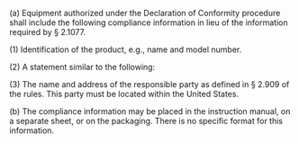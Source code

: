 (a) Equipment authorized under the Declaration of Conformity procedure shall include the following compliance information in lieu of the information required by § 2.1077.

(1) Identification of the product, e.g., name and model number.

(2) A statement similar to the following:
                                    

(3) The name and address of the responsible party as defined in § 2.909 of the rules. This party must be located within the United States.

(b) The compliance information may be placed in the instruction manual, on a separate sheet, or on the packaging. There is no specific format for this information.

